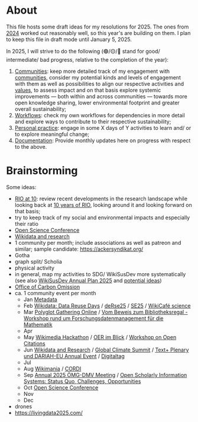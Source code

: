 # About 

This file hosts some draft ideas for my resolutions for 2025. The ones from [2024](2024.md) worked out reasonably well, so this year's are building on them. I plan to keep this file in draft mode until January 5, 2025.

In 2025, I will strive to do the following (🟢/🟡/🔴 stand for good/ intermediate/ bad progress, relative to the completion of the year):

1. [Communities](#communities): keep more detailed track of my engagement with [communities](../communities/communities.md), consider my potential kinds and levels of engagement with them as well as possibilities to align our respective activities and [values](https://github.com/Daniel-Mietchen/pledges), to assess impact and on that basis explore systemic improvements &mdash; both within and across communities &mdash; towards more open knowledge sharing, lower environmental footprint and greater overall sustainability;
2. [Workflows](#workflows): check my own workflows for dependencies in more detail and explore ways to contribute to their respective sustainability;
4. [Personal practice](#practice): engage in some X days of Y activities to learn and/ or to explore meaningful change;
5. [Documentation](#documentation): Provide monthly updates here on progress with respect to the above.


# Brainstorming

Some ideas:
- [RIO at 10](#RIO): review recent developments in the research landscape while looking back at [10 years of RIO](https://doi.org/10.3897/rio.1.e7547), looking around it and looking forward on that basis;
- try to keep track of my social and environmental impacts and especially their ratio
- [Open Science Conference](https://www.open-science-conference.eu/)
- [Wikidata and research](https://meta.wikimedia.org/wiki/Wikidata_and_research)
- 1 community per month; include associations as well as patreon and similar; sample candidate: https://ackersyndikat.org/
- Gotha
- graph split/ Scholia
- physical activity
- in general, map my activities to SDG/ WikiSusDev more systematically (see also [WikiSusDev Annual Plan 2025](https://meta.wikimedia.org/wiki/Wikimedians_for_Sustainable_Development/Annual_plan_2025) and [potential ideas](https://meta.wikimedia.org/wiki/Wikimedians_for_Sustainable_Development/Potential_activities))
- [Office of Carbon Omission](https://ainali.com/2024/launching-office-of-carbon-omission/)
- ca. 1 community event per month
  - Jan [Metadata](https://www.nfdi.de/workshop-metadata-2025/)
  - Feb [Wikidata: Data Reuse Days](https://www.wikidata.org/wiki/Event:Data_Reuse_Days_2025) / [deRse25](https://events.hifis.net/event/1741/) / [SE25](https://se2025.sdq.kastel.kit.edu/) / [WikiCafé science](https://fr.wikipedia.org/wiki/Projet:Wikifier_la_science/WikiCaf%C3%A9s)
  - Mar [Polyglot Gathering Online](https://www.polyglotgathering.com/2025/de/online/) / [Vom Beweis zum Bibliotheksregal - Workshop rund um Forschungsdatenmanagement für die Mathematik](https://www.mis.mpg.de/events/series/vom-beweis-zum-bibliotheksregal-workshop-rund-um-forschungsdatenmanagement-fuer-die-mathematik)
  - Apr 
  - May [Wikimedia Hackathon](https://www.mediawiki.org/wiki/Wikimedia_Hackathon_2025) / [OER im Blick](https://www.oer-strategie.de/konferenz/) / [Workshop on Open Citations](https://workshop-oc.github.io/)
  - Jun [Wikidata and Research](https://meta.wikimedia.org/wiki/Wikidata_and_research) / [Global Climate Summit](https://www.climate.ox.ac.uk/globalclimatesummit) / [Text+ Plenary und DARIAH-EU Annual Event](https://text-plus.org/en/aktuelles/aktuelle-infos/posts/2024-11-plenary-2025/) / [Digitaltag](https://digitaltag.eu/digitaltag)
  - Jul 
  - Aug [Wikimania](https://wikimania.wikimedia.org/wiki/2025:Wikimania) / [CORDI](https://www.nfdi.de/cordi-2025/)
  - Sep [Annual 2025 ÖMG-DMV Meeting](https://www.jku.at/en/faculty-of-engineering-natural-sciences/organization/subject-areas/mathematics/oemg-dmv-2025/) / [Open Scholarly Information Systems: Status Quo, Challenges, Opportunities](https://www.dagstuhl.de/en/seminars/seminar-calendar/seminar-details/25381)
  - Oct [Open Science Conference](https://www.open-science-conference.eu/) 
  - Nov 
  - Dec
- drones
- https://livingdata2025.com/
